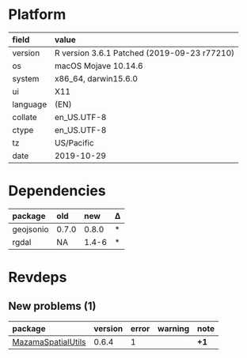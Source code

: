 # Platform

|field    |value                                       |
|:--------|:-------------------------------------------|
|version  |R version 3.6.1 Patched (2019-09-23 r77210) |
|os       |macOS Mojave 10.14.6                        |
|system   |x86_64, darwin15.6.0                        |
|ui       |X11                                         |
|language |(EN)                                        |
|collate  |en_US.UTF-8                                 |
|ctype    |en_US.UTF-8                                 |
|tz       |US/Pacific                                  |
|date     |2019-10-29                                  |

# Dependencies

|package   |old   |new   |Δ  |
|:---------|:-----|:-----|:--|
|geojsonio |0.7.0 |0.8.0 |*  |
|rgdal     |NA    |1.4-6 |*  |

# Revdeps

## New problems (1)

|package                                              |version |error |warning |note   |
|:----------------------------------------------------|:-------|:-----|:-------|:------|
|[MazamaSpatialUtils](problems.md#mazamaspatialutils) |0.6.4   |1     |        |__+1__ |

